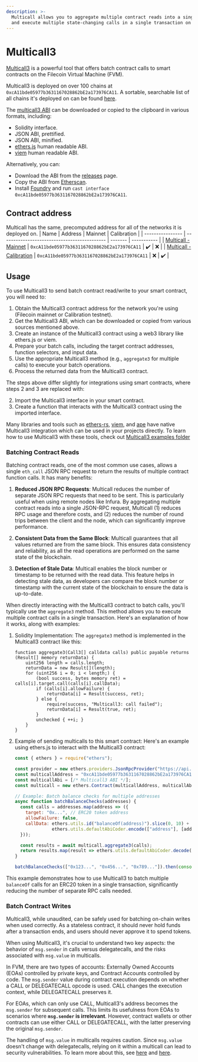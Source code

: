 ```yaml
---
description: >-
  Multicall allows you to aggregate multiple contract reads into a single JSON-RPC request,
  and execute multiple state-changing calls in a single transaction on the FVM.
---
```


# Multicall3

[Multicall3](https://www.multicall3.com/) is a powerful tool that offers batch contract calls to smart contracts on the Filecoin Virtual Machine (FVM). 

Multicall3 is deployed on over 100 chains at `0xcA11bde05977b3631167028862bE2a173976CA11`.
A sortable, searchable list of all chains it's deployed on can be found [here](https://multicall3.com/deployments).

The [multicall3 ABI](https://multicall3.com/abi) can be downloaded or copied to the clipboard in various formats, including:

- Solidity interface.
- JSON ABI, prettified.
- JSON ABI, minified.
- [ethers.js](https://docs.ethers.org/v5/) human readable ABI.
- [viem](https://viem.sh/) human readable ABI.

Alternatively, you can:

- Download the ABI from the [releases](https://github.com/mds1/multicall/releases) page.
- Copy the ABI from [Etherscan](https://etherscan.io/address/0xcA11bde05977b3631167028862bE2a173976CA11#code).
- Install [Foundry](https://github.com/gakonst/foundry/) and run `cast interface 0xcA11bde05977b3631167028862bE2a173976CA11`.

## Contract address

Multicall has the same, precomputed address for all of the networks it is deployed on. 
| Name             | Address                                      | Mainnet | Calibration |
| ---------------- | -------------------------------------------- | ------- | ----------- |
| [Multicall - Mainnet](https://filfox.info/en/address/0xcA11bde05977b3631167028862bE2a173976CA11?t=3) | `0xcA11bde05977b3631167028862bE2a173976CA11` | ✔️      | ❌          |
| [Multicall - Calibration](https://calibration.filscan.io/en/address/0xcA11bde05977b3631167028862bE2a173976CA11/) | `0xcA11bde05977b3631167028862bE2a173976CA11` | ❌      | ✔️          |

## Usage
To use Multicall3 to send batch contract read/write to your smart contract, you will need to:

1. Obtain the Multicall3 contract address for the network you're using (Filecoin mainnet or Calibration testnet).
2. Get the Multicall3 ABI, which can be downloaded or copied from various sources mentioned above.
3. Create an instance of the Multicall3 contract using a web3 library like ethers.js or viem.
4. Prepare your batch calls, including the target contract addresses, function selectors, and input data.
5. Use the appropriate Multicall3 method (e.g., `aggregate3` for multiple calls) to execute your batch operations.
6. Process the returned data from the Multicall3 contract.

The steps above differ slightly for integrations using smart contracts, where steps 2 and 3 are replaced with:

2. Import the Multicall3 interface in your smart contract.
3. Create a function that interacts with the Multicall3 contract using the imported interface.

Many libraries and tools such as [ethers-rs](https://docs.rs/ethers/latest/ethers/), [viem](https://viem.sh/), and [ape](https://apeworx.io/) have native Multicall3 integration which can be used in your projects directly. To learn how to use Multicall3 with these tools, check out [Multicall3 examples folder](https://github.com/mds1/multicall/blob/main/examples)

### Batching Contract Reads
Batching contract reads, one of the most common use cases, allows a single `eth_call` JSON RPC request to return the results of multiple contract function calls. It has many benefits:

1. **Reduced JSON RPC Requests**: Multicall reduces the number of separate JSON RPC requests that need to be sent. This is particularly useful when using remote nodes like Infura. By aggregating multiple contract reads into a single JSON-RPC request, Multicall (1) reduces RPC usage and therefore costs, and (2) reduces the number of round trips between the client and the node, which can significantly improve performance.

2. **Consistent Data from the Same Block**: Multicall guarantees that all values returned are from the same block. This ensures data consistency and reliability, as all the read operations are performed on the same state of the blockchain.

3. **Detection of Stale Data**: Multicall enables the block number or timestamp to be returned with the read data. This feature helps in detecting stale data, as developers can compare the block number or timestamp with the current state of the blockchain to ensure the data is up-to-date.


When directly interacting with the Multicall3 contract to batch calls, you'll typically use the `aggregate3` method. This method allows you to execute multiple contract calls in a single transaction. Here's an explanation of how it works, along with examples:

1. Solidity Implementation:
   The `aggregate3` method is implemented in the Multicall3 contract like this:

   ```solidity
   function aggregate3(Call3[] calldata calls) public payable returns (Result[] memory returnData) {
       uint256 length = calls.length;
       returnData = new Result[](length);
       for (uint256 i = 0; i < length;) {
           (bool success, bytes memory ret) = calls[i].target.call(calls[i].callData);
           if (calls[i].allowFailure) {
               returnData[i] = Result(success, ret);
           } else {
               require(success, "Multicall3: call failed");
               returnData[i] = Result(true, ret);
           }
           unchecked { ++i; }
       }
   }
   ```

2. Example of sending multicalls to this smart contract:
   Here's an example using ethers.js to interact with the Multicall3 contract:

   ```javascript
   const { ethers } = require("ethers");

   const provider = new ethers.providers.JsonRpcProvider("https://api.node.glif.io/rpc/v1");
   const multicallAddress = "0xcA11bde05977b3631167028862bE2a173976CA11";
   const multicallAbi = [/* Multicall3 ABI */];
   const multicall = new ethers.Contract(multicallAddress, multicallAbi, provider);

   // Example: Batch balance checks for multiple addresses
   async function batchBalanceChecks(addresses) {
     const calls = addresses.map(address => ({
       target: "0x...", // ERC20 token address
       allowFailure: false,
       callData: ethers.utils.id("balanceOf(address)").slice(0, 10) + 
                 ethers.utils.defaultAbiCoder.encode(["address"], [address]).slice(2)
     }));

     const results = await multicall.aggregate3(calls);
     return results.map(result => ethers.utils.defaultAbiCoder.decode(["uint256"], result.returnData)[0]);
   }

   batchBalanceChecks(["0x123...", "0x456...", "0x789..."]).then(console.log);
   ```

This example demonstrates how to use Multicall3 to batch multiple `balanceOf` calls for an ERC20 token in a single transaction, significantly reducing the number of separate RPC calls needed.

### Batch Contract Writes

Multicall3, while unaudited, can be safely used for batching on-chain writes when used correctly. As a stateless contract, it should never hold funds after a transaction ends, and users should never approve it to spend tokens.

When using Multicall3, it's crucial to understand two key aspects: the behavior of `msg.sender` in calls versus delegatecalls, and the risks associated with `msg.value` in multicalls.

In FVM, there are two types of accounts: Externally Owned Accounts (EOAs) controlled by private keys, and Contract Accounts controlled by code. The `msg.sender` value during contract execution depends on whether a CALL or DELEGATECALL opcode is used. CALL changes the execution context, while DELEGATECALL preserves it.

For EOAs, which can only use CALL, Multicall3's address becomes the `msg.sender` for subsequent calls. This limits its usefulness from EOAs to scenarios where **`msg.sender` is irrelevant**. However, contract wallets or other contracts can use either CALL or DELEGATECALL, with the latter preserving the original `msg.sender`.

The handling of `msg.value` in multicalls requires caution. Since `msg.value` doesn't change with delegatecalls, relying on it within a multicall can lead to security vulnerabilities. To learn more about this, see [here](https://github.com/runtimeverification/verified-smart-contracts/wiki/List-of-Security-Vulnerabilities#payable-multicall) and [here](https://samczsun.com/two-rights-might-make-a-wrong/).